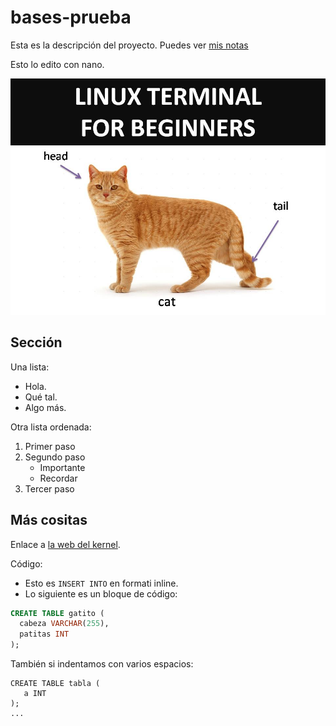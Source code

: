 # bases-prueba
Esta es la descripción del proyecto.
Puedes ver [mis notas](/directorio/mis-notas.md)

Esto lo edito con nano.

![La mejor imagen de Linux](kitten-linux.jpg)

## Sección
Una lista:
- Hola.
- Qué tal.
- Algo más.

Otra lista ordenada:
1. Primer paso
2. Segundo paso
   - Importante
   - Recordar 
3. Tercer paso

## Más cositas
Enlace a [la web del kernel](https://kernel.org).

Código:

- Esto es `INSERT INTO` en formati inline.
- Lo siguiente es un bloque de código:

```sql
CREATE TABLE gatito (
  cabeza VARCHAR(255),
  patitas INT
);
```

También si indentamos con varios espacios:

    CREATE TABLE tabla (
       a INT
    );
    ...









